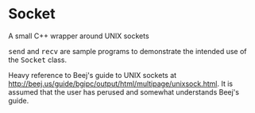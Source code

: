 # Socket
A small C++ wrapper around UNIX sockets

<samp>send</samp> and <samp>recv</samp> are sample programs to demonstrate the intended use of the <samp>Socket</samp> class.

Heavy reference to Beej's guide to UNIX sockets at http://beej.us/guide/bgipc/output/html/multipage/unixsock.html. It is assumed that the user has perused and somewhat understands Beej's guide.
